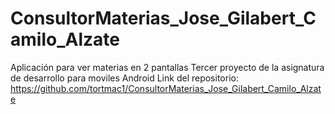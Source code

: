 # ConsultorMaterias_Jose_Gilabert_Camilo_Alzate
Aplicación para ver materias en 2 pantallas
Tercer proyecto de la asignatura de desarrollo para moviles Android Link del repositorio: https://github.com/tortmac1/ConsultorMaterias_Jose_Gilabert_Camilo_Alzate
